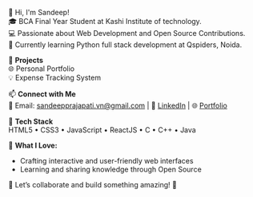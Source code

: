 👋 Hi, I'm Sandeep!  
🎓 BCA Final Year Student at Kashi Institute of technology.  
💻 Passionate about Web Development and Open Source Contributions.  
🚀 Currently learning Python full stack development at Qspiders, Noida.  

🔭 **Projects**  
🌐 Personal Portfolio   
💡 Expense Tracking System  

📫 **Connect with Me**  
📧 Email: sandeepprajapati.vn@gmail.com |
💼 [LinkedIn](https://www.linkedin.com/in/sandeep-prajapati-53874b245/) |
🌐 [Portfolio](https://sandeep001.netlify.app/)

🚀 **Tech Stack**  
HTML5 • CSS3 • JavaScript • ReactJS • C • C++ • Java

🌟 **What I Love:**
  - Crafting interactive and user-friendly web interfaces
  - Learning and sharing knowledge through Open Source

🌟 Let’s collaborate and build something amazing! 🚀

<!---
sandeepKIT001/sandeepKIT001 is a ✨ special ✨ repository because its `README.md` (this file) appears on your GitHub profile.
You can click the Preview link to take a look at your changes.
--->
